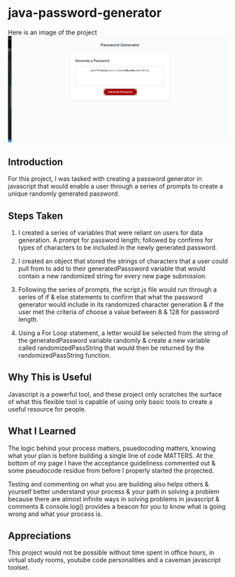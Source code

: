 # java-password-generator

Here is an image of the project
![Password Generator Screenshot](passImage.png)
## Introduction

For this project, I was tasked with creating a password generator in javascript that would enable a user through a series of prompts to create a unique randomly generated password.


## Steps Taken

1. I created a series of variables that were reliant on users for data generation. A prompt for password length; followed by confirms for types of characters to be included in the newly generated password.

2. I created an object that stored the strings of characters that a user could pull from to add to their generatedPasssword variable that would contain a new randomized string for every new page submission.

3. Following the series of prompts, the script.js file would run through a series of if & else statements to confirm that what the password generator would include in its randomized character generation & if the user met the criteria of choose a value between 8 & 128 for password length.

4. Using a For Loop statement, a letter would be selected from the string of the generatedPassword variable randomly & create a new variable called randomizedPassString that would then be returned by the randomizedPassString function. 

## Why This is Useful

Javascript is a powerful tool, and these project only scratches the surface of what this flexible tool is capable of using only basic tools to create a useful resource for people. 

## What I Learned

The logic behind your process matters, psuedocoding matters, knowing what your plan is before building a single line of code MATTERS. At the bottom of my page I have the acceptance guideliness commented out & some pseudocode residue from before I properly started the projected. 

Testing and commenting on what you are building also helps others & yourself better understand your process & your path in solving a problem because there are almost infinite ways in solving problems in javascript & comments & console.log() provides a beacon for you to know what is going wrong and what your process is.


## Appreciations

This project would not be possible without time spent in office hours, in virtual study rooms, youtube code personalities and a caveman javascript toolset. 